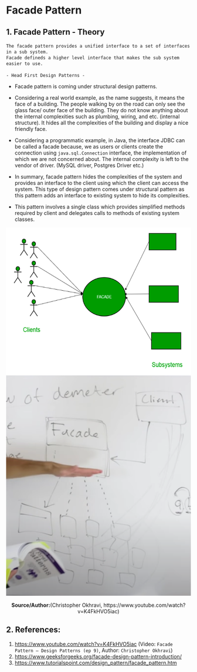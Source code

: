 # Facade Pattern

## 1. Facade Pattern - Theory

```
The facade pattern provides a unified interface to a set of interfaces in a sub system.
Facade defineds a higher level interface that makes the sub system easier to use. 

- Head First Design Patterns -
```
- Facade pattern is coming under structural design patterns.


- Considering a real world example, as the name suggests, it means the face of a building. The people 
walking by on the road can only see the glass face/ outer face of the building. They do not know
anything about the internal complexities such as plumbing, wiring, and etc. (internal structure).
It hides all the complexities of the building and display a nice friendly face.


- Considering a programmatic example, in Java, the interface JDBC can be called a facade because, we
as users or clients create the connection using `java.sql.Connection` interface, the implementation
of which we are not concerned about. The internal complexity is left to the vendor of driver.
(MySQL driver, Postgres Driver etc.)


- In summary, facade pattern hides the complexities of the system and provides an interface to the 
client using which the client can access the system. This type of design pattern comes under 
structural pattern as this pattern adds an interface to existing system to hide its complexities.


- This pattern involves a single class which provides simplified methods required by client and delegates calls to methods of existing system classes.

<div align="center">
    <img alt="clients-facade-and-subsystems" height="400" src="src/main/resources/clients-facade-and-sybsystems.png" title="clients-facade-and-subsystems" width="600"/>
</div>

<div align="center">
    <img alt="Facade-high-level-diagram" height="600" src="src/main/resources/facade-high-level-diagram.png" title="Facade-high-level-diagram" width="600"/>
    <p><b>Source/Author:</b>(Christopher Okhravi, https://www.youtube.com/watch?v=K4FkHVO5iac)</p>
</div>

## 2. References:

1. https://www.youtube.com/watch?v=K4FkHVO5iac (Video: `Facade Pattern – Design Patterns (ep 9)`, Author: `Christopher Okhravi`)
2. https://www.geeksforgeeks.org/facade-design-pattern-introduction/
3. https://www.tutorialspoint.com/design_pattern/facade_pattern.htm
